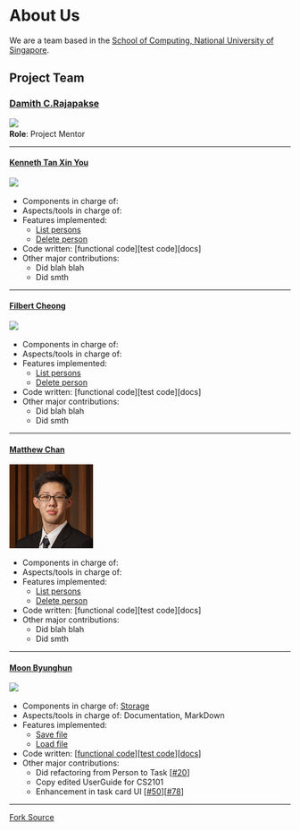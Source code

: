 # About Us

We are a team based in the [School of Computing, National University of Singapore](http://www.comp.nus.edu.sg).

## Project Team

### [Damith C.Rajapakse](http://www.comp.nus.edu.sg/~damithch) <br>
<img src="images/DamithRajapakse.jpg" width="150"><br>
**Role**: Project Mentor

-----

#### [Kenneth Tan Xin You](https://github.com/kennethtxytqw)<br>
<img src="https://avatars0.githubusercontent.com/u/16360559?v=3&s=466" width="150"><br>
* Components in charge of:
* Aspects/tools in charge of:
* Features implemented:
   * [List persons](https://github.com/se-edu/addressbook-level4/blob/master/docs/UserGuide.md#listing-all-persons--list)
   * [Delete person](https://github.com/se-edu/addressbook-level4/blob/master/docs/UserGuide.md#deleting-a-person--delete)
* Code written: [functional code][test code][docs]
* Other major contributions:
  * Did blah blah
  * Did smth

-----

#### [Filbert Cheong](https://github.com/mitigator)
<img src="https://avatars2.githubusercontent.com/u/17725170?v=3&s=466" width="150"><br>
* Components in charge of:
* Aspects/tools in charge of:
* Features implemented:
   * [List persons](https://github.com/se-edu/addressbook-level4/blob/master/docs/UserGuide.md#listing-all-persons--list)
   * [Delete person](https://github.com/se-edu/addressbook-level4/blob/master/docs/UserGuide.md#deleting-a-person--delete)
* Code written: [functional code][test code][docs]
* Other major contributions:
  * Did blah blah
  * Did smth

-----

#### [Matthew Chan](https://github.com/MCHowl) 
<img src="images/Matthew.jpg" width="150"><br>
* Components in charge of:
* Aspects/tools in charge of:
* Features implemented:
   * [List persons](https://github.com/se-edu/addressbook-level4/blob/master/docs/UserGuide.md#listing-all-persons--list)
   * [Delete person](https://github.com/se-edu/addressbook-level4/blob/master/docs/UserGuide.md#deleting-a-person--delete)
* Code written: [functional code][test code][docs]
* Other major contributions:
  * Did blah blah
  * Did smth

-----

#### [Moon Byunghun](https://github.com/orgs/CS2103AUG2016-W10-C3/people/MoonByunghun)
<img src="https://avatars0.githubusercontent.com/u/21344254?v=3&s=466" width="150"><br>
* Components in charge of: [Storage](https://github.com/CS2103AUG2016-W10-C3/main/blob/master/docs/DeveloperGuide.md#35-storage-component)
* Aspects/tools in charge of: Documentation, MarkDown
* Features implemented:
   * [Save file](https://github.com/CS2103AUG2016-W10-C3/main/blob/master/docs/UserGuide.md#32-choosing-your-save-location)
   * [Load file](https://github.com/CS2103AUG2016-W10-C3/main/blob/master/docs/UserGuide.md#33-loading-save-files)
* Code written: [[functional code](../collated/main/A0126649W.md)][[test code](../collated/test/A0126649W.md)][[docs](collated/docs/A0126649W.md)]
* Other major contributions:
  * Did refactoring from Person to Task [[#20](https://github.com/CS2103AUG2016-W10-C3/main/pull/20)]
  * Copy edited UserGuide for CS2101
  * Enhancement in task card UI [[#50](https://github.com/CS2103AUG2016-W10-C3/main/pull/50)][[#78](https://github.com/CS2103AUG2016-W10-C3/main/pull/78)]

-----


[Fork Source](https://github.com/nus-cs2103-AY1617S1/addressbook-level4)
